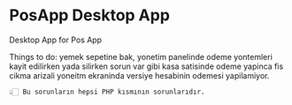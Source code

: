 # PosApp Desktop App
Desktop App for Pos App

Things to do:
    yemek sepetine bak,
    yonetim panelinde odeme yontemleri kayit edilirken yada silirken sorun var gibi
    kasa satisinde odeme yapinca fis cikma arizali
    yoneitm ekraninda versiye hesabinin odemesi yapilamiyor.

    👆🏻 Bu sorunların hepsi PHP kısmının sorunlarıdır.